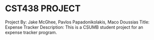 # CST438 PROJECT
Project By: Jake McGhee, Pavlos Papadonikolakis, Maco Doussias
Title:       Expense Tracker
Description: This is a CSUMB student project for an expense tracker program.
